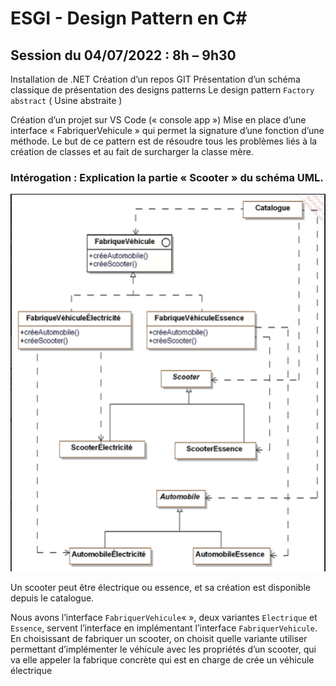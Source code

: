 # ESGI - Design Pattern en C#

## Session du 04/07/2022 : 8h – 9h30
Installation de .NET 
Création d’un repos GIT
Présentation d’un schéma classique de présentation des designs patterns
Le design pattern `Factory abstract` ( Usine abstraite )

Création d’un projet sur VS Code (« console app »)
Mise en place d’une interface « FabriquerVehicule » qui permet la signature d’une fonction d’une méthode.
Le but de ce pattern est de résoudre tous les problèmes liés à la création de classes et au fait de surcharger la classe mère.

### Intérogation : Explication la partie « Scooter » du schéma UML.

![Schéma UML 1](img/UML_1.PNG)

Un scooter peut être électrique ou essence, et sa création est disponible depuis le catalogue.

Nous avons l’interface `FabriquerVehicule`«  », deux variantes `Electrique` et `Essence`, servent l’interface en implémentant l’interface `FabriquerVehicule`. En choisissant de fabriquer un scooter, on choisit quelle variante utiliser permettant d’implémenter le véhicule avec les propriétés d’un scooter, qui va elle appeler la fabrique concrète qui est en charge de crée un véhicule électrique 

